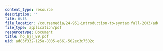 ```yaml
---
content_type: resource
description: ''
file: null
file_location: /coursemedia/24-951-introduction-to-syntax-fall-2003/ad83f332125a8005e661502ec3c7502c_ho_bjr_89.pdf
file_type: application/pdf
resourcetype: Document
title: ho_bjr_89.pdf
uid: ad83f332-125a-8005-e661-502ec3c7502c
---
```

